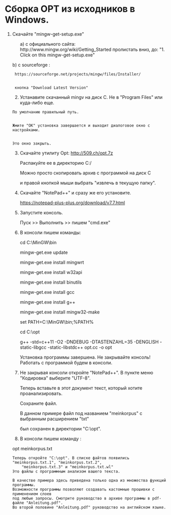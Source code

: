  <h1>    
 Сборка OPT из исходников в Windows.
</h1>
<ol>
	<li>
Скачайте "mingw-get-setup.exe" 
	</li>
<ol type="a">
а)   c официального сайта:
     http://www.mingw.org/wiki/Getting_Started
     пролистать вниз, до:
     "1. Click on this mingw-get-setup.exe"
	</ol>     
     
b)   с sourceforge :


     https://sourceforge.net/projects/mingw/files/Installer/
     
     
     кнопка "Download Latest Version"
     
     
	
2)	 Устанавите скачанный mingv на диск С. Не в "Program Files" или куда-либо еще. 


    По умолчанию правильный путь.
    
    
    Жмите "ОК" установка завершается и выходит диалоговое окно с настройками.
    
    
    Это окно закрыть.   
    
    

3)  Скачайте утилиту   Opt: http://509.ch/opt.7z


    Распакуйте ее в директорию С:/
    
    
    Можно просто скопировать архив с программой на диск С
    
    
    и правой кнопкой мыши выбрать "извлечь в текущую папку".
    
    

4)  Скачайте "NotePad++" и сразу же его установите.


    https://notepad-plus-plus.org/download/v7.7.html
    
    
   
3)  Запустите консоль.


    Пуск >> Выполнить >> пишем "cmd.exe"
    
    
	
4) 	В консоли пишем команды:


    cd C:\MinGW\bin
    
    
    mingw-get.exe update
    
    
    mingw-get.exe install mingwrt
    
    
    mingw-get.exe install w32api
    
    
    mingw-get.exe install binutils 
    
    
    mingw-get.exe install gcc 
    
    
    mingw-get.exe install g++
    
    
    mingw-get.exe install mingw32-make
    
    
    set PATH=C:\MinGW\bin;%PATH%
    
    
    cd C:\opt
    
    
    g++ -std=c++11 -O2 -DNDEBUG -DTASTENZAHL=35 -DENGLISH -static-libgcc -static-libstdc++ opt.cc -o opt
   
   
   
    Установка программы завершена. Не закрывайте консоль! Работать с программой будем в консоли.
	
	
	
5)  Не закрывая консоли откройте "NotePad++". В пункте меню "Кодировка" выберите "UTF-8".
    
    
    Теперь вставьте в этот документ текст, который хотите проанализировать. 
    
    
    Сохраните файл.
    
    
    В данном примере файл под названием "meinkorpus" c выбранным расширением "txt" 
	
	
	был сохранен в директории    "C:\opt".



6)  В консоли пишем команду :


opt meinkorpus.txt
	
	Теперь откройте "C:\opt". В списке файтов появились "meinkorpus.txt.1", "meinkorpus.txt.2", 
        "meinkorpus.txt.3" и "meinkorpus.txt.wl"
	Это файлы с программным анализом вашего текста.

    В качестве примера здесь приведена только одна из множества функций программы. 
    Возможности программы позволяют создавать кастомные прошивки с применением слоев
    под любые запросы. Смотрите руководство в архиве программы в pdf-файле "Anleitung.pdf".
    Во второй половине "Anleitung.pdf" руководство на английском языке. 	


